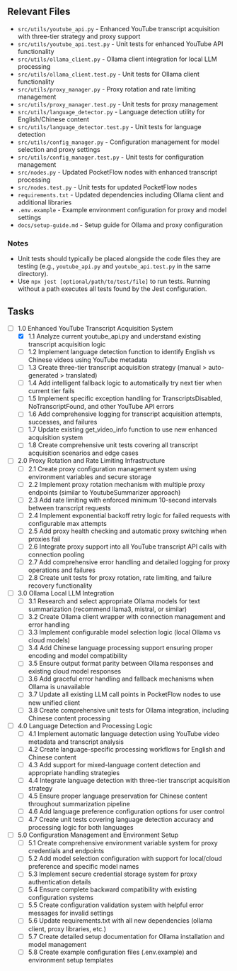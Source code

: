 ## Relevant Files

- `src/utils/youtube_api.py` - Enhanced YouTube transcript acquisition with three-tier strategy and proxy support
- `src/utils/youtube_api.test.py` - Unit tests for enhanced YouTube API functionality
- `src/utils/ollama_client.py` - Ollama client integration for local LLM processing
- `src/utils/ollama_client.test.py` - Unit tests for Ollama client functionality
- `src/utils/proxy_manager.py` - Proxy rotation and rate limiting management
- `src/utils/proxy_manager.test.py` - Unit tests for proxy management
- `src/utils/language_detector.py` - Language detection utility for English/Chinese content
- `src/utils/language_detector.test.py` - Unit tests for language detection
- `src/utils/config_manager.py` - Configuration management for model selection and proxy settings
- `src/utils/config_manager.test.py` - Unit tests for configuration management
- `src/nodes.py` - Updated PocketFlow nodes with enhanced transcript processing
- `src/nodes.test.py` - Unit tests for updated PocketFlow nodes
- `requirements.txt` - Updated dependencies including Ollama client and additional libraries
- `.env.example` - Example environment configuration for proxy and model settings
- `docs/setup-guide.md` - Setup guide for Ollama and proxy configuration

### Notes

- Unit tests should typically be placed alongside the code files they are testing (e.g., `youtube_api.py` and `youtube_api.test.py` in the same directory).
- Use `npx jest [optional/path/to/test/file]` to run tests. Running without a path executes all tests found by the Jest configuration.

## Tasks

- [ ] 1.0 Enhanced YouTube Transcript Acquisition System
  - [x] 1.1 Analyze current youtube_api.py and understand existing transcript acquisition logic
  - [ ] 1.2 Implement language detection function to identify English vs Chinese videos using YouTube metadata
  - [ ] 1.3 Create three-tier transcript acquisition strategy (manual > auto-generated > translated)
  - [ ] 1.4 Add intelligent fallback logic to automatically try next tier when current tier fails
  - [ ] 1.5 Implement specific exception handling for TranscriptsDisabled, NoTranscriptFound, and other YouTube API errors
  - [ ] 1.6 Add comprehensive logging for transcript acquisition attempts, successes, and failures
  - [ ] 1.7 Update existing get_video_info function to use new enhanced acquisition system
  - [ ] 1.8 Create comprehensive unit tests covering all transcript acquisition scenarios and edge cases

- [ ] 2.0 Proxy Rotation and Rate Limiting Infrastructure
  - [ ] 2.1 Create proxy configuration management system using environment variables and secure storage
  - [ ] 2.2 Implement proxy rotation mechanism with multiple proxy endpoints (similar to YoutubeSummarizer approach)
  - [ ] 2.3 Add rate limiting with enforced minimum 10-second intervals between transcript requests
  - [ ] 2.4 Implement exponential backoff retry logic for failed requests with configurable max attempts
  - [ ] 2.5 Add proxy health checking and automatic proxy switching when proxies fail
  - [ ] 2.6 Integrate proxy support into all YouTube transcript API calls with connection pooling
  - [ ] 2.7 Add comprehensive error handling and detailed logging for proxy operations and failures
  - [ ] 2.8 Create unit tests for proxy rotation, rate limiting, and failure recovery functionality

- [ ] 3.0 Ollama Local LLM Integration
  - [ ] 3.1 Research and select appropriate Ollama models for text summarization (recommend llama3, mistral, or similar)
  - [ ] 3.2 Create Ollama client wrapper with connection management and error handling
  - [ ] 3.3 Implement configurable model selection logic (local Ollama vs cloud models)
  - [ ] 3.4 Add Chinese language processing support ensuring proper encoding and model compatibility
  - [ ] 3.5 Ensure output format parity between Ollama responses and existing cloud model responses
  - [ ] 3.6 Add graceful error handling and fallback mechanisms when Ollama is unavailable
  - [ ] 3.7 Update all existing LLM call points in PocketFlow nodes to use new unified client
  - [ ] 3.8 Create comprehensive unit tests for Ollama integration, including Chinese content processing

- [ ] 4.0 Language Detection and Processing Logic
  - [ ] 4.1 Implement automatic language detection using YouTube video metadata and transcript analysis
  - [ ] 4.2 Create language-specific processing workflows for English and Chinese content
  - [ ] 4.3 Add support for mixed-language content detection and appropriate handling strategies
  - [ ] 4.4 Integrate language detection with three-tier transcript acquisition strategy
  - [ ] 4.5 Ensure proper language preservation for Chinese content throughout summarization pipeline
  - [ ] 4.6 Add language preference configuration options for user control
  - [ ] 4.7 Create unit tests covering language detection accuracy and processing logic for both languages

- [ ] 5.0 Configuration Management and Environment Setup
  - [ ] 5.1 Create comprehensive environment variable system for proxy credentials and endpoints
  - [ ] 5.2 Add model selection configuration with support for local/cloud preference and specific model names
  - [ ] 5.3 Implement secure credential storage system for proxy authentication details
  - [ ] 5.4 Ensure complete backward compatibility with existing configuration systems
  - [ ] 5.5 Create configuration validation system with helpful error messages for invalid settings
  - [ ] 5.6 Update requirements.txt with all new dependencies (ollama client, proxy libraries, etc.)
  - [ ] 5.7 Create detailed setup documentation for Ollama installation and model management
  - [ ] 5.8 Create example configuration files (.env.example) and environment setup templates